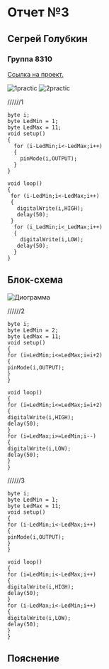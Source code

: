 
# Отчет №3
## Сегрей Голубкин 
### Группа 8310


[Ссылка на проект.](https://www.tinkercad.com/things/lQFXhApmgRb-neat-duup-albar/editel?sharecode=KEmOuWFmRSad39RF8dlvIPBPZ8co_H_y2M2J33ZksteYQ)

![1practic](https://user-images.githubusercontent.com/106704479/195206070-5ec7d0fe-2cd0-4ea4-bda7-e6b46f97fade.jpg)
![2practic](https://user-images.githubusercontent.com/106704479/195206064-ce495b57-23ee-4264-9df5-e69bdd5a3b57.jpg)


//////1
```С++
byte i;
byte LedMin = 1;
byte LedMax = 11;
void setup()
{
  for (i-LedMin;i<-LedMax;i++)
  {
    pinMode(i,OUTPUT);
  }
}

void loop()
{
 for (i-LedMin;i<-LedMax;i++)
 {
   digitalWrite(i,HIGH);
   delay(50);
 }
  for (i_LedMin;i<_LedMax;i++)
  {
    digitalWrite(i,LOW);
   delay(50);
  }
}
```

## Блок-схема
![Диограмма](https://user-images.githubusercontent.com/106704479/195682039-44b128f0-4b10-4f0c-804e-b9d823a5bb76.jpg)

//////2
```С++
byte i;
byte LedMin = 2;
byte LedMax = 11;
void setup()
{
for (i=LedMin;i<=LedMax;i=i+2)
{
pinMode(i,OUTPUT);
}
}

void loop()
{
for (i=LedMin;i<=LedMax;i=i+2)
{
digitalWrite(i,HIGH);
delay(50);
}
for (i=LedMax;i>=LedMin;i--)
{
digitalWrite(i,LOW);
delay(50);
}
}
```

//////3
```С++
byte i;
byte LedMin = 1;
byte LedMax = 11;
void setup()
{
for (i-LedMin;i<-LedMax;i++)
{
pinMode(i,OUTPUT);
}
}

void loop()
{
for (i=LedMin;i<-LedMax;i++)
{
digitalWrite(i,HIGH);
delay(50);
}
for (i-LedMax;i<-LedMin;i++)
{
digitalWrite(i,LOW);
delay(50);
}
}
```

## Пояснение
